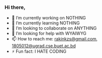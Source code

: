 ### Hi there,

- 🔭 I’m currently working on NOTHING
- 🌱 I’m currently learning NOTHING
- 👯 I’m looking to collaborate on ANYTHING
- 🤔 I’m looking for help with WYAIWYG
- 📫 How to reach me: rakinkzs@gmail.com, 1805012@ugrad.cse.buet.ac.bd
- ⚡ Fun fact: I HATE CODING
